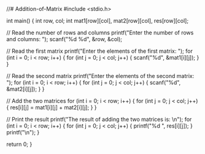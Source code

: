 //# Addition-of-Matrix
#include <stdio.h>

int main() {
  int row, col;
  int mat1[row][col], mat2[row][col], res[row][col];

  // Read the number of rows and columns
  printf("Enter the number of rows and columns: ");
  scanf("%d %d", &row, &col);

  // Read the first matrix
  printf("Enter the elements of the first matrix: ");
  for (int i = 0; i < row; i++) {
    for (int j = 0; j < col; j++) {
      scanf("%d", &mat1[i][j]);
    }
  }

  // Read the second matrix
  printf("Enter the elements of the second matrix: ");
  for (int i = 0; i < row; i++) {
    for (int j = 0; j < col; j++) {
      scanf("%d", &mat2[i][j]);
    }
  }

  // Add the two matrices
  for (int i = 0; i < row; i++) {
    for (int j = 0; j < col; j++) {
      res[i][j] = mat1[i][j] + mat2[i][j];
    }
  }

  // Print the result
  printf("The result of adding the two matrices is: \n");
  for (int i = 0; i < row; i++) {
    for (int j = 0; j < col; j++) {
      printf("%d ", res[i][j]);
    }
    printf("\n");
  }

  return 0;
}
